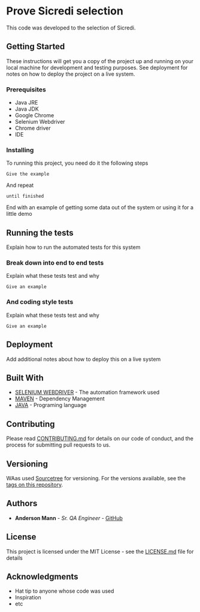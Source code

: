 # Prove Sicredi selection 

This code was developed to the selection of Sicredi.

## Getting Started

These instructions will get you a copy of the project up and running on your local machine for development and testing purposes. See deployment for notes on how to deploy the project on a live system.

### Prerequisites

* Java JRE
* Java JDK
* Google Chrome
* Selenium Webdriver
* Chrome driver
* IDE

### Installing

To running this project, you need do it the following steps

```
Give the example
```

And repeat

```
until finished
```

End with an example of getting some data out of the system or using it for a little demo

## Running the tests

Explain how to run the automated tests for this system

### Break down into end to end tests

Explain what these tests test and why

```
Give an example
```

### And coding style tests

Explain what these tests test and why

```
Give an example
```

## Deployment

Add additional notes about how to deploy this on a live system

## Built With

* [SELENIUM WEBDRIVER](http://seleniumwebdriver.org/selenium-webdriver/) - The automation framework used
* [MAVEN](https://maven.apache.org/) - Dependency Management
* [JAVA](https://www.oracle.com/technetwork/pt/java/javase/downloads/jdk8-downloads-2133151.html/) - Programing language

## Contributing

Please read [CONTRIBUTING.md](https://gist.github.com/PurpleBooth/b24679402957c63ec426) for details on our code of conduct, and the process for submitting pull requests to us.

## Versioning

WAas used [Sourcetree](https://www.sourcetreeapp.com//) for versioning. For the versions available, see the [tags on this repository](https://github.com/your/project/tags). 

## Authors

* **Anderson Mann** - *Sr. QA Engineer* - [GitHub](https://github.com/andersonmann)

## License

This project is licensed under the MIT License - see the [LICENSE.md](LICENSE.md) file for details

## Acknowledgments

* Hat tip to anyone whose code was used
* Inspiration
* etc
